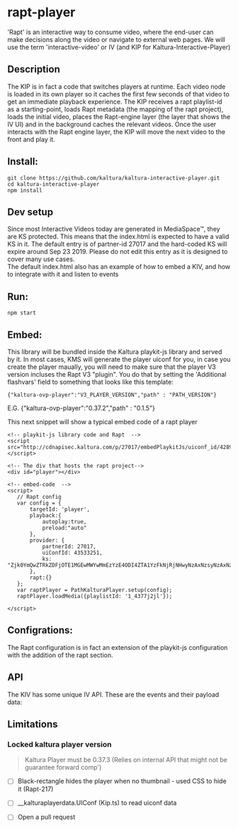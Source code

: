 # rapt-player
'Rapt' is an interactive way to consume video, where the end-user can make decisions along the video or navigate to 
external web pages. We will use the term 'interactive-video' or IV (and KIP for Kaltura-Interactive-Player) 

## Description 
The KIP is in fact a code that switches players at runtime. Each video node is loaded in its own player so
it caches the first few seconds of that video to get an immediate playback experience. The KIP receives
a rapt playlist-id as a starting-point, loads Rapt metadata (the mapping of the rapt project), loads the initial video,
places the Rapt-engine layer (the layer that shows the IV UI) and in the background caches the relevant videos. Once 
the user interacts with the Rapt engine layer, the KIP will move the next video to the front and play it.    
    

## Install: 
```
git clone https://github.com/kaltura/kaltura-interactive-player.git
cd kaltura-interactive-player
npm install
```

## Dev setup 
Since most Interactive Videos today are generated in MediaSpace™, they are KS protected. This means that the index.html
is expected to have a valid KS in it. The default entry is of partner-id 27017 and the hard-coded KS will expire around
Sep 23 2019. Please do not edit this entry as it is designed to cover many use cases.  
The default index.html also has an example of how to embed a KIV, and how to integrate with it and listen to events
                                                                  

## Run: 
```
npm start
```

## Embed: 
This library will be bundled inside the Kaltura playkit-js library and served by it. 
In most cases, KMS will generate the player uiconf for you, in case you create the player maually, you will need to make sure that the player V3 version incluses the Rapt V3 "plugin". You do that by setting the 'Additional flashvars' field to something that looks like this template:
```
{"kaltura-ovp-player":"V3_PLAYER_VERSION","path" : "PATH_VERSION"}
```
E.G. {"kaltura-ovp-player":"0.37.2","path" : "0.1.5"}

This next snippet will show a typical embed code of a rapt player

 ```
<!-- playkit-js library code and Rapt  -->
<script src="http://cdnapisec.kaltura.com/p/27017/embedPlaykitJs/uiconf_id/42897631"></script>

<!-- The div that hosts the rapt project-->
<div id="player"></div>

<!-- embed-code  --> 
<script>
    // Rapt config
    var config = {
		targetId: 'player',
		playback:{
			autoplay:true,
			preload:"auto"
		},
		provider: {
			partnerId: 27017,
			uiConfId: 43533251,
			ks: "Zjk0YmQwZTRkZDFjOTE1MGEwMWYwMmEzYzE4ODI4ZTA1YzFkNjRjNHwyNzAxNzsyNzAxNzsxNTM1NzE5NTAyOzI7NzU0MztfX0FETUlOX18yNjY4NzsqLGRpc2FibGVlbnRpdGxlbWVudA=="
		},
        rapt:{}
	};
	var raptPlayer = PathKalturaPlayer.setup(config);
	raptPlayer.loadMedia({playlistId: '1_4377j2jl'});

</script>
```


## Configrations:
The Rapt configuration is in fact an extension of the playkit-js configuration with the addition of the rapt section. 

## API 
The KIV has some unique IV API. These are the events and their payload data: 


## Limitations 
### Locked kaltura player version
> Kaltura Player must be 0.37.3 (Relies on internal API that might not be guarantee forward comp')
- [ ] Black-rectangle hides the player when no thumbnail - used CSS to hide it (Rapt-217)
- [ ] __kalturaplayerdata.UIConf (Kip.ts) to read uiconf data 
- [ ] Open a pull request


  


